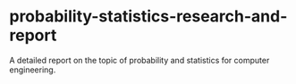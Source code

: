 # probability-statistics-research-and-report
A detailed report on the topic of probability and statistics for computer engineering.
